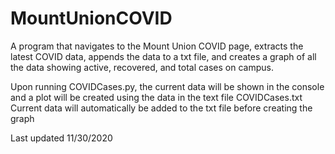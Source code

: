 # MountUnionCOVID
A program that navigates to the Mount Union COVID page, extracts the  latest COVID data, appends the data to a txt file, and creates a graph  of all the data showing active, recovered, and total cases on campus.

Upon running COVIDCases.py, the current data will be shown in the console and a plot will be created using the data in the text file COVIDCases.txt
Current data will automatically be added to the txt file before creating the graph

Last updated 11/30/2020
